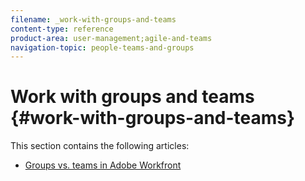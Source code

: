 ```yaml
---
filename: _work-with-groups-and-teams
content-type: reference
product-area: user-management;agile-and-teams
navigation-topic: people-teams-and-groups
---
```




# Work with groups and teams {#work-with-groups-and-teams}

This section contains the following articles:



* [Groups vs. teams in Adobe Workfront](understanding-differences-and-similarities-between-groups-and-teams.md) 


